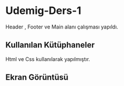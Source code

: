 <h1>Udemig-Ders-1</h1>

Header , Footer ve Main alanı çalışması yapıldı.

<h2>Kullanılan Kütüphaneler</h2>

Html ve Css kullanılarak yapılmıştır.

<h2>Ekran Görüntüsü</h2>

![]()